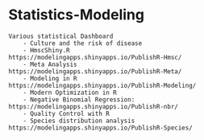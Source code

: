 # Statistics-Modeling

    Various statistical Dashboard
        - Culture and the risk of disease
        - HmscShiny.R                           https://modelingapps.shinyapps.io/PublishR-Hmsc/
        - Meta Analysis                         https://modelingapps.shinyapps.io/PublishR-Meta/
        - Modeling in R                         https://modelingapps.shinyapps.io/PublishR-Modeling/
        - Modern Optimization in R
        - Negative Binomial Regression:         https://modelingapps.shinyapps.io/PublishR-nbr/
        - Quality Control with R
        - Species distribution analysis         https://modelingapps.shinyapps.io/PublishR-Species/
